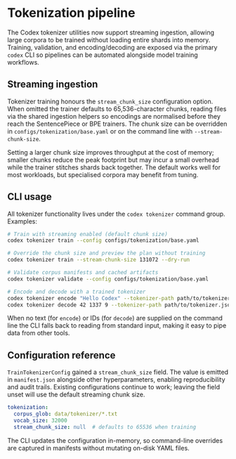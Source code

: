 # Tokenization pipeline

The Codex tokenizer utilities now support streaming ingestion, allowing large
corpora to be trained without loading entire shards into memory. Training,
validation, and encoding/decoding are exposed via the primary `codex` CLI so
pipelines can be automated alongside model training workflows.

## Streaming ingestion

Tokenizer training honours the `stream_chunk_size` configuration option. When
omitted the trainer defaults to 65,536-character chunks, reading files via the
shared ingestion helpers so encodings are normalised before they reach the
SentencePiece or BPE trainers. The chunk size can be overridden in
`configs/tokenization/base.yaml` or on the command line with
`--stream-chunk-size`.

Setting a larger chunk size improves throughput at the cost of memory; smaller
chunks reduce the peak footprint but may incur a small overhead while the
trainer stitches shards back together. The default works well for most
workloads, but specialised corpora may benefit from tuning.

## CLI usage

All tokenizer functionality lives under the `codex tokenizer` command group.
Examples:

```bash
# Train with streaming enabled (default chunk size)
codex tokenizer train --config configs/tokenization/base.yaml

# Override the chunk size and preview the plan without training
codex tokenizer train --stream-chunk-size 131072 --dry-run

# Validate corpus manifests and cached artifacts
codex tokenizer validate --config configs/tokenization/base.yaml

# Encode and decode with a trained tokenizer
codex tokenizer encode "Hello Codex" --tokenizer-path path/to/tokenizer.json
codex tokenizer decode 42 1337 9 --tokenizer-path path/to/tokenizer.json
```

When no text (for `encode`) or IDs (for `decode`) are supplied on the command
line the CLI falls back to reading from standard input, making it easy to pipe
data from other tools.

## Configuration reference

`TrainTokenizerConfig` gained a `stream_chunk_size` field. The value is emitted
in `manifest.json` alongside other hyperparameters, enabling reproducibility and
audit trails. Existing configurations continue to work; leaving the field unset
will use the default streaming chunk size.

```yaml
tokenization:
  corpus_glob: data/tokenizer/*.txt
  vocab_size: 32000
  stream_chunk_size: null  # defaults to 65536 when training
```

The CLI updates the configuration in-memory, so command-line overrides are
captured in manifests without mutating on-disk YAML files.
